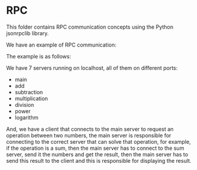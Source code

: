 # RPC
This folder contains RPC communication concepts using the Python jsonrpclib library.

We have an example of RPC communication:

The example is as follows:

We have 7 servers running on localhost, all of them on different ports:
- main
- add
- subtraction
- multiplication
- division
- power
- logarithm

And, we have a client that connects to the main server to request an operation between two numbers, the main server is responsible for connecting to the correct server that can solve that operation, for example, if the operation is a sum, then the main server has to connect to the sum server, send it the numbers and get the result, then the main server has to send this result to the client and this is responsible for displaying the result.
